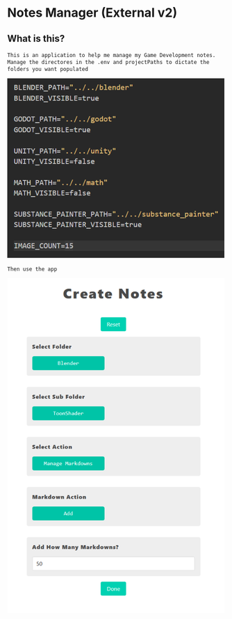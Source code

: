# Notes Manager (External v2)

## What is this?

    This is an application to help me manage my Game Development notes.
    Manage the directores in the .env and projectPaths to dictate the folders you want populated
   
<img src="Env.png" width="500"/>

    Then use the app

<img src="createNotes.png" width="500"/>

